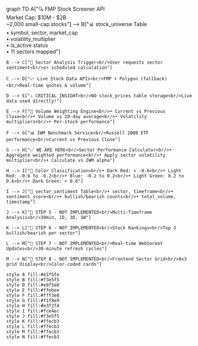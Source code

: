 graph TD
    A["🔍 FMP Stock Screener API<br/>Market Cap: $10M - $2B<br/>~2,000 small-cap stocks"] --> B["📊 stock_universe Table<br/>• symbol, sector, market_cap<br/>• volatility_multiplier<br/>• is_active status<br/>• 11 sectors mapped"]
    
    B --> C["🎯 Sector Analysis Trigger<br/>User requests sector sentiment<br/>or scheduled calculation"]
    
    C --> D["📈 Live Stock Data APIs<br/>FMP + Polygon (fallback)<br/>Real-time quotes & volume"]
    
    D --> E["⚠️ CRITICAL INSIGHT<br/>NO stock_prices table storage<br/>Live data used directly!"]
    
    E --> F["🔢 Volume Weighting Engine<br/>• Current vs Previous Close<br/>• Volume vs 20-day average<br/>• Volatility multipliers<br/>• Per-stock performance"]
    
    F --> G["📊 IWM Benchmark Service<br/>Russell 2000 ETF performance<br/>Current vs Previous Close"]
    
    G --> H["✅ WE ARE HERE<br/>Sector Performance Calculator<br/>• Aggregate weighted performance<br/>• Apply sector volatility multiplier<br/>• Calculate vs IWM alpha"]
    
    H --> I["🎨 Color Classification<br/>• Dark Red: < -0.6<br/>• Light Red: -0.6 to -0.2<br/>• Blue: -0.2 to 0.2<br/>• Light Green: 0.2 to 0.6<br/>• Dark Green: > 0.6"]
    
    I --> J["💾 sector_sentiment Table<br/>• sector, timeframe<br/>• sentiment_score<br/>• bullish/bearish counts<br/>• total_volume, timestamp"]
    
    J --> K["🚀 STEP 5 - NOT IMPLEMENTED<br/>Multi-Timeframe Analysis<br/>30min, 1D, 3D, 1W"]
    
    K --> L["🚀 STEP 6 - NOT IMPLEMENTED<br/>Stock Rankings<br/>Top 3 bullish/bearish per sector"]
    
    L --> M["🚀 STEP 7 - NOT IMPLEMENTED<br/>Real-time WebSocket Updates<br/>30-minute refresh cycles"]
    
    M --> N["🚀 STEP 8 - NOT IMPLEMENTED<br/>Frontend Sector Grid<br/>8x3 grid display<br/>Color-coded cards"]

    style A fill:#e1f5fe
    style B fill:#f3e5f5
    style D fill:#e8f5e8
    style E fill:#ffebee
    style F fill:#fff3e0
    style G fill:#f1f8e9
    style H fill:#e3f2fd
    style I fill:#fce4ec
    style J fill:#f3e5f5
    style K fill:#ffecb3
    style L fill:#ffecb3
    style M fill:#ffecb3
    style N fill:#ffecb3
